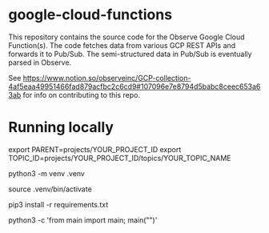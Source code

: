 # google-cloud-functions

This repository contains the source code for the Observe Google Cloud Function(s).
The code fetches data from various GCP REST APIs and forwards it to Pub/Sub.
The semi-structured data in Pub/Sub is eventually parsed in Observe.

See https://www.notion.so/observeinc/GCP-collection-4af5eaa49951466fad879acfbc2c6cd9#107096e7e8794d5babc8ceec653a63ab
for info on contributing to this repo.

# Running locally

export PARENT=projects/YOUR_PROJECT_ID
export TOPIC_ID=projects/YOUR_PROJECT_ID/topics/YOUR_TOPIC_NAME

python3 -m venv .venv

source .venv/bin/activate

pip3 install -r requirements.txt

python3 -c 'from main import main; main("")'